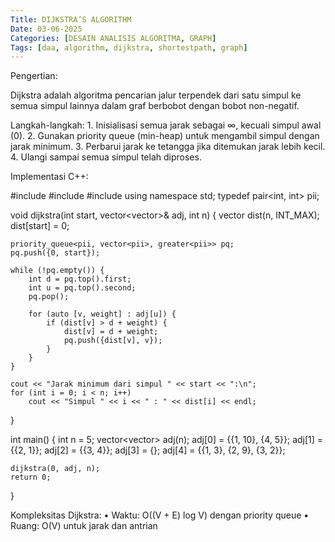 ```yaml
---
Title: DIJKSTRA’S ALGORITHM
Date: 03-06-2025
Categories: [DESAIN ANALISIS ALGORITMA, GRAPH]
Tags: [daa, algorithm, dijkstra, shortestpath, graph]
---
```

Pengertian:

Dijkstra adalah algoritma pencarian jalur terpendek dari satu simpul ke semua simpul lainnya dalam graf berbobot dengan bobot non-negatif.

Langkah-langkah:
	1.	Inisialisasi semua jarak sebagai ∞, kecuali simpul awal (0).
	2.	Gunakan priority queue (min-heap) untuk mengambil simpul dengan jarak minimum.
	3.	Perbarui jarak ke tetangga jika ditemukan jarak lebih kecil.
	4.	Ulangi sampai semua simpul telah diproses.

Implementasi C++:

#include <iostream>
#include <vector>
#include <queue>
using namespace std;
typedef pair<int, int> pii;

void dijkstra(int start, vector<vector<pii>>& adj, int n) {
    vector<int> dist(n, INT_MAX);
    dist[start] = 0;

    priority_queue<pii, vector<pii>, greater<pii>> pq;
    pq.push({0, start});

    while (!pq.empty()) {
        int d = pq.top().first;
        int u = pq.top().second;
        pq.pop();

        for (auto [v, weight] : adj[u]) {
            if (dist[v] > d + weight) {
                dist[v] = d + weight;
                pq.push({dist[v], v});
            }
        }
    }

    cout << "Jarak minimum dari simpul " << start << ":\n";
    for (int i = 0; i < n; i++)
        cout << "Simpul " << i << " : " << dist[i] << endl;
}

int main() {
    int n = 5;
    vector<vector<pii>> adj(n);
    adj[0] = {{1, 10}, {4, 5}};
    adj[1] = {{2, 1}};
    adj[2] = {{3, 4}};
    adj[3] = {};
    adj[4] = {{1, 3}, {2, 9}, {3, 2}};

    dijkstra(0, adj, n);
    return 0;
}

Kompleksitas Dijkstra:
	•	Waktu: O((V + E) log V) dengan priority queue
	•	Ruang: O(V) untuk jarak dan antrian
